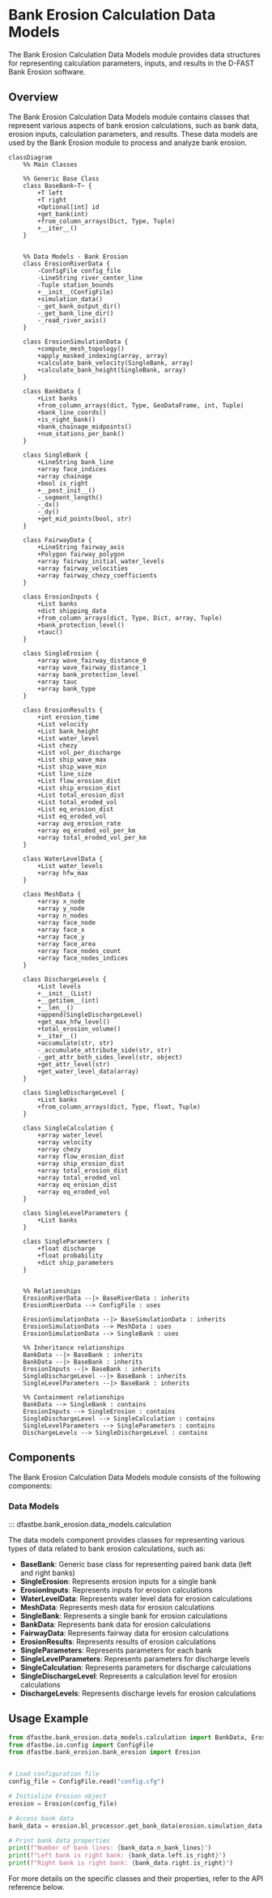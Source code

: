 # Bank Erosion Calculation Data Models

The Bank Erosion Calculation Data Models module provides data structures for representing calculation parameters, inputs, and results in the D-FAST Bank Erosion software.

## Overview

The Bank Erosion Calculation Data Models module contains classes that represent various aspects of bank erosion calculations, such as bank data, erosion inputs, calculation parameters, and results. These data models are used by the Bank Erosion module to process and analyze bank erosion.

```mermaid
classDiagram
    %% Main Classes

    %% Generic Base Class
    class BaseBank~T~ {
        +T left
        +T right
        +Optional[int] id
        +get_bank(int)
        +from_column_arrays(Dict, Type, Tuple)
        +__iter__()
    }
    

    %% Data Models - Bank Erosion
    class ErosionRiverData {
        -ConfigFile config_file
        -LineString river_center_line
        -Tuple station_bounds
        +__init__(ConfigFile)
        +simulation_data()
        -_get_bank_output_dir()
        -_get_bank_line_dir()
        -_read_river_axis()
    }

    class ErosionSimulationData {
        +compute_mesh_topology()
        +apply_masked_indexing(array, array)
        +calculate_bank_velocity(SingleBank, array)
        +calculate_bank_height(SingleBank, array)
    }

    class BankData {
        +List banks
        +from_column_arrays(dict, Type, GeoDataFrame, int, Tuple)
        +bank_line_coords()
        +is_right_bank()
        +bank_chainage_midpoints()
        +num_stations_per_bank()
    }

    class SingleBank {
        +LineString bank_line
        +array face_indices
        +array chainage
        +bool is_right
        +__post_init__()
        -_segment_length()
        -_dx()
        -_dy()
        +get_mid_points(bool, str)
    }

    class FairwayData {
        +LineString fairway_axis
        +Polygon fairway_polygon
        +array fairway_initial_water_levels
        +array fairway_velocities
        +array fairway_chezy_coefficients
    }

    class ErosionInputs {
        +List banks
        +dict shipping_data
        +from_column_arrays(dict, Type, Dict, array, Tuple)
        +bank_protection_level()
        +tauc()
    }

    class SingleErosion {
        +array wave_fairway_distance_0
        +array wave_fairway_distance_1
        +array bank_protection_level
        +array tauc
        +array bank_type
    }

    class ErosionResults {
        +int erosion_time
        +List velocity
        +List bank_height
        +List water_level
        +List chezy
        +List vol_per_discharge
        +List ship_wave_max
        +List ship_wave_min
        +List line_size
        +List flow_erosion_dist
        +List ship_erosion_dist
        +List total_erosion_dist
        +List total_eroded_vol
        +List eq_erosion_dist
        +List eq_eroded_vol
        +array avg_erosion_rate
        +array eq_eroded_vol_per_km
        +array total_eroded_vol_per_km
    }

    class WaterLevelData {
        +List water_levels
        +array hfw_max
    }

    class MeshData {
        +array x_node
        +array y_node
        +array n_nodes
        +array face_node
        +array face_x
        +array face_y
        +array face_area
        +array face_nodes_count
        +array face_nodes_indices
    }

    class DischargeLevels {
        +List levels
        +__init__(List)
        +__getitem__(int)
        +__len__()
        +append(SingleDischargeLevel)
        +get_max_hfw_level()
        +total_erosion_volume()
        +__iter__()
        +accumulate(str, str)
        -_accumulate_attribute_side(str, str)
        -_get_attr_both_sides_level(str, object)
        +get_attr_level(str)
        +get_water_level_data(array)
    }

    class SingleDischargeLevel {
        +List banks
        +from_column_arrays(dict, Type, float, Tuple)
    }

    class SingleCalculation {
        +array water_level
        +array velocity
        +array chezy
        +array flow_erosion_dist
        +array ship_erosion_dist
        +array total_erosion_dist
        +array total_eroded_vol
        +array eq_erosion_dist
        +array eq_eroded_vol
    }

    class SingleLevelParameters {
        +List banks
    }

    class SingleParameters {
        +float discharge
        +float probability
        +dict ship_parameters
    }
    

    %% Relationships
    ErosionRiverData --|> BaseRiverData : inherits
    ErosionRiverData --> ConfigFile : uses

    ErosionSimulationData --|> BaseSimulationData : inherits
    ErosionSimulationData --> MeshData : uses
    ErosionSimulationData --> SingleBank : uses

    %% Inheritance relationships
    BankData --|> BaseBank : inherits
    BankData --|> BaseBank : inherits
    ErosionInputs --|> BaseBank : inherits
    SingleDischargeLevel --|> BaseBank : inherits
    SingleLevelParameters --|> BaseBank : inherits

    %% Containment relationships
    BankData --> SingleBank : contains
    ErosionInputs --> SingleErosion : contains
    SingleDischargeLevel --> SingleCalculation : contains
    SingleLevelParameters --> SingleParameters : contains
    DischargeLevels --> SingleDischargeLevel : contains
```

## Components

The Bank Erosion Calculation Data Models module consists of the following components:

### Data Models

::: dfastbe.bank_erosion.data_models.calculation

The data models component provides classes for representing various types of data related to bank erosion calculations, such as:

- **BaseBank**: Generic base class for representing paired bank data (left and right banks)
- **SingleErosion**: Represents erosion inputs for a single bank
- **ErosionInputs**: Represents inputs for erosion calculations
- **WaterLevelData**: Represents water level data for erosion calculations
- **MeshData**: Represents mesh data for erosion calculations
- **SingleBank**: Represents a single bank for erosion calculations
- **BankData**: Represents bank data for erosion calculations
- **FairwayData**: Represents fairway data for erosion calculations
- **ErosionResults**: Represents results of erosion calculations
- **SingleParameters**: Represents parameters for each bank
- **SingleLevelParameters**: Represents parameters for discharge levels
- **SingleCalculation**: Represents parameters for discharge calculations
- **SingleDischargeLevel**: Represents a calculation level for erosion calculations
- **DischargeLevels**: Represents discharge levels for erosion calculations

## Usage Example

```python
from dfastbe.bank_erosion.data_models.calculation import BankData, ErosionInputs, ErosionResults
from dfastbe.io.config import ConfigFile
from dfastbe.bank_erosion.bank_erosion import Erosion


# Load configuration file
config_file = ConfigFile.read("config.cfg")

# Initialize Erosion object
erosion = Erosion(config_file)

# Access bank data
bank_data = erosion.bl_processor.get_bank_data(erosion.simulation_data.mesh_data)

# Print bank data properties
print(f"Number of bank lines: {bank_data.n_bank_lines}")
print(f"Left bank is right bank: {bank_data.left.is_right}")
print(f"Right bank is right bank: {bank_data.right.is_right}")
```

For more details on the specific classes and their properties, refer to the API reference below.